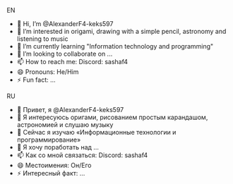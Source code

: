 EN 
- 👋 Hi, I’m @AlexanderF4-keks597
- 👀 I’m interested in origami, drawing with a simple pencil, astronomy and listening to music
- 🌱 I’m currently learning "Information technology and programming"
- 💞️ I’m looking to collaborate on ...
- 📫 How to reach me: Discord: sashaf4
- 😄 Pronouns: He/Him
- ⚡ Fun fact: ...

RU
- 👋 Привет, я @AlexanderF4-keks597
- 👀 Я интересуюсь оригами, рисованием простым карандашом, астрономией и слушаю музыку
- 🌱 Сейчас я изучаю «Информационные технологии и программирование»
- 💞️ Я хочу поработать над ...
- 📫 Как со мной связаться: Discord: sashaf4
- 😄 Местоимения: Он/Его
- ⚡ Интересный факт: ...
